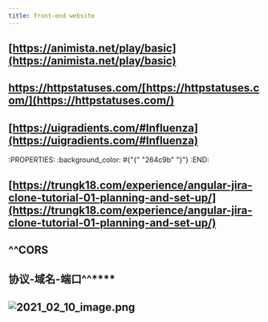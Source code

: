 ```yaml
---
title: front-end website
---
```


## [https://animista.net/play/basic](https://animista.net/play/basic)
## https://httpstatuses.com/[https://httpstatuses.com/](https://httpstatuses.com/)
## [https://uigradients.com/#Influenza](https://uigradients.com/#Influenza)
:PROPERTIES:
:background_color: #{"{" "264c9b" "}"}
:END:
## [https://trungk18.com/experience/angular-jira-clone-tutorial-01-planning-and-set-up/](https://trungk18.com/experience/angular-jira-clone-tutorial-01-planning-and-set-up/)
## ^^CORS
## 协议-域名-端口^^****
## ![2021_02_10_image.png](https://cdn.logseq.com/%2F7aa8ab99-753a-4230-847b-43a1c3a3ef47eb5762b4-835e-4e7b-9f0b-4bd7018453072021_02_10_image.png?Expires=4766527850&Signature=aCZwfG8o51gQStY6RoLR-8Fv5I4-zhKj3aAOEF0Fb-yZXCwebDaFFZ4pIRNVFUdGUxTR44cM7zYDax1OVGZUvhh2C8hVK~zoyRbZng~rHpPmFO5esT5FGyRoAbqCDveSJIMI2OcCUfssrJVYWgTntg0LpCrWGMHHwecESQ2pX5hpuDuoq815xtgUa2DG5KWYD5Ybin-~t8i7wwF49uizRYYGQYN1GYO4ehPweVsZb6qfFs5L16hXkPu~~a8kMjHWPIL~mtO5Mi9BrQDoJxN0MTmEm3MkObBC75jqk9kkEcRcsbK74Kz~BOZhCjU5QJNoU~GnlnMBBitUkt4FImnhVw__&Key-Pair-Id=APKAJE5CCD6X7MP6PTEA)
